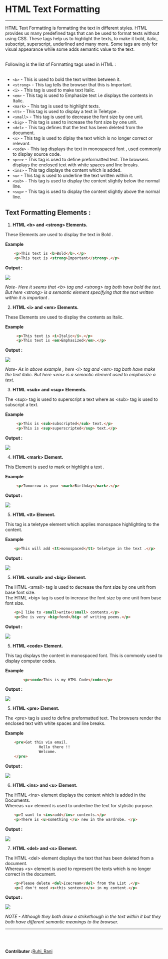 # HTML Text Formatting
---

HTML Text Formatting is formatting the text in different styles. HTML provides us many predefined tags that can be used to format texts without using CSS. These tags help us to highlight the texts, to make it bold, italic, subscript, superscript, underlined and many more. Some tags are only for visual appearance while some adds semantic value to the text.

<br>
Following is the list of Formatting tags used in HTML :
<br><br>

* `<b>` - This is used to bold the text written between it.
* `<strong>` - This tag tells the browser that this is Important.
* `<i>` - This tag is used to make text Italic.
* `<em>` - This tag is used to Emphasize text i.e displays the contents in Italic.
* `<mark>` - This tag is used to highlight texts.
* `<tt>` - This tag is used to display a text in Teletype . 
* `<small>` - This tag is used to decrease the font size by one unit.
* `<big>` - This tag is used to increase the font size by one unit.
* `<del>` - This tag defines that the text has been deleted from the document.
* `<s>` - This tag is used to diplay the text which is no longer correct or relevant.
* `<code>` - This tag displays the text in monospaced font , used commonly to display source code.
* `<pre>` - This tag is used to define preformatted text. The browsers displays the enclosed text with white spaces and line breaks.
* `<ins>` - This tag displays the content which is added.
* `<u>` - This tag is used to underline the text written within it.
* `<sub>` - This tag is used to display the content slightly below the normal line.
* `<sup>` - This tag is used to display the content slightly above the normal line.

## Text Formatting  Elements :
1. **HTML \<b> and \<strong> Elements.**

These Elements are used to display the text in Bold .

**Example**

``` HTML
    <p>This text is <b>Bold</b>.</p>
    <p>This text is <strong>Important</strong>.</p>
```

**Output :**

![](images/bold.jpeg)

*Note- Here it seems that \<b> tag and \<strong> tag both have bold the text. But here \<strong> is a semantic element specifying that the text written within it is important .*

2. **HTML \<i> and \<em> Elements.**

These Elements sre used to display the contents as Italic.

**Example**

``` HTML
     <p>This text is <i>Italic</i>.</p>
     <p>This text is <em>Emphasized</em>.</p>
```
**Output :**

![](images/italic.jpeg)

*Note- As in above example ,  here \<i> tag and \<em> tag both have make the text italic. But here \<em> is a semantic element used to emphasize a text.*

3. **HTML \<sub> and \<sup> Elements.**

The \<sup> tag is used to superscript a text where as \<sub> tag is used to subscript a text.

**Example**

``` HTML
     <p>This is <sub>subscripted</sub> text.</p>
     <p>This is <sup>superscripted</sup> text.</p>
```
**Output :**

![](images/superscript.jpeg)

4. **HTML \<mark> Element.**

This Element is used to mark or highlight a text . 

**Example**

``` HTML
     <p>Tomorrow is your <mark>Birthday</mark>.</p>
```
**Output :**

![](images/mark.jpeg)

5. **HTML \<tt> Element.**

This tag is a teletype element which applies monospace highlighting to the content.

**Example**

``` HTML
    <p>This will add <tt>monospaced</tt> teletype in the text .</p>
```
**Output :**

![](images/mono.jpeg)

5. **HTML \<small> and \<big> Element.**

The HTML \<small> tag is used to decrease the font size by one unit from base font size.
<br>
The HTML \<big> tag is used to increase the font size by one unit from base font size.

``` HTML
    <p>I like to <small>write</small> contents.</p>
    <p>She is very <big>fond</big> of writing poems.</p>
```
**Output :**

![](images/small.jpeg)

5. **HTML \<code> Element.**

This tag displays the content in monospaced font. This is commonly used to display computer codes.

**Example**

``` HTML
        <p><code>This is my HTML Code</code></p>
```
**Output :**

![](images/code.jpeg)

5. **HTML \<pre> Element.**

The \<pre> tag is used to define preformatted text. The browsers render the enclosed text with white spaces and line breaks.

**Example**

``` HTML
    <pre>Got this via email.
               Hello there !!
               Welcome.
    </pre>
```
**Output :**

![](images/pre.jpeg)


6. **HTML \<ins> and \<u> Element.**

The HTML \<ins> element displays the content which is added in the Documents.<br>
Whereas \<u> element is used to underline the text for stylistic purpose.

``` HTML
    <p>I want to <ins>add</ins> contents.</p>
    <p>There is <u>something </u> new in the wardrobe. </p>
```
**Output :**

![](images/u.jpeg)

7. **HTML \<del> and \<s> Element.**

The HTML \<del> element displays the text that has been deleted from a document. <br>
Whereas \<s> element is used to represent the texts which is no longer correct in the document. 

``` HTML
    <p>Please delete <del>Icecream</del> from the List .</p>
    <p>I don't need <s>this sentence</s> in my content.</p>
```
**Output :**

![](images/s.jpeg)

*NOTE - Although they both draw a strikethough in the text within it but they both have different semantic meanings to the browser.*

<hr>


<br><br>

__Contributer :__[Ruhi_Rani](https://github.com/ruhirani011)